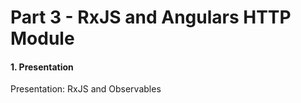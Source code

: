 # Part 3 - RxJS and Angulars HTTP Module

#### 1. Presentation

Presentation: RxJS and Observables

